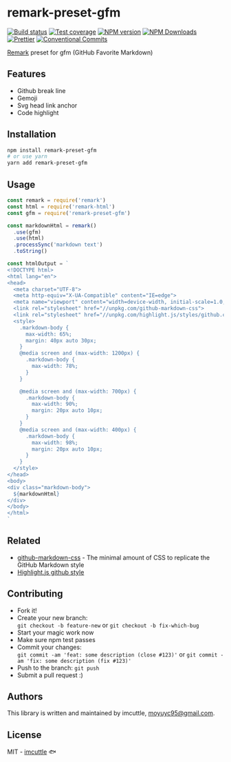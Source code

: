 # remark-preset-gfm

[![Build status](https://img.shields.io/travis/imcuttle/remark-preset-gfm/master.svg?style=flat-square)](https://travis-ci.org/imcuttle/remark-preset-gfm)
[![Test coverage](https://img.shields.io/codecov/c/github/imcuttle/remark-preset-gfm.svg?style=flat-square)](https://codecov.io/github/imcuttle/remark-preset-gfm?branch=master)
[![NPM version](https://img.shields.io/npm/v/remark-preset-gfm.svg?style=flat-square)](https://www.npmjs.com/package/remark-preset-gfm)
[![NPM Downloads](https://img.shields.io/npm/dm/remark-preset-gfm.svg?style=flat-square&maxAge=43200)](https://www.npmjs.com/package/remark-preset-gfm)
[![Prettier](https://img.shields.io/badge/code_style-prettier-ff69b4.svg?style=flat-square)](https://prettier.io/)
[![Conventional Commits](https://img.shields.io/badge/Conventional%20Commits-1.0.0-yellow.svg?style=flat-square)](https://conventionalcommits.org)

[Remark](https://github.com/remarkjs/remark) preset for gfm (GitHub Favorite Markdown)

## Features

- Github break line
- Gemoji
- Svg head link anchor
- Code highlight

## Installation

```bash
npm install remark-preset-gfm
# or use yarn
yarn add remark-preset-gfm
```

## Usage

```javascript
const remark = require('remark')
const html = require('remark-html')
const gfm = require('remark-preset-gfm')

const markdownHtml = remark()
  .use(gfm)
  .use(html)
  .processSync('markdown text')
  .toString()

const htmlOutput = `
<!DOCTYPE html>
<html lang="en">
<head>
  <meta charset="UTF-8">
  <meta http-equiv="X-UA-Compatible" content="IE=edge">
  <meta name="viewport" content="width=device-width, initial-scale=1.0, user-scalable=no">
  <link rel="stylesheet" href="//unpkg.com/github-markdown-css">
  <link rel="stylesheet" href="//unpkg.com/highlight.js/styles/github.css">
  <style>
    .markdown-body {
      max-width: 65%;
      margin: 40px auto 30px;
    }
    @media screen and (max-width: 1200px) {
      .markdown-body {
        max-width: 78%;
      }
    }

    @media screen and (max-width: 700px) {
      .markdown-body {
        max-width: 90%;
        margin: 20px auto 10px;
      }
    }
    @media screen and (max-width: 400px) {
      .markdown-body {
        max-width: 98%;
        margin: 20px auto 10px;
      }
    }
  </style>
</head>
<body>
<div class="markdown-body">
  ${markdownHtml}
</div>
</body>
</html>
`
```

## Related

- [github-markdown-css](https://github.com/sindresorhus/github-markdown-css) - The minimal amount of CSS to replicate the GitHub Markdown style
- [Highlight.js github style](https://github.com/highlightjs/highlight.js/blob/master/src/styles/github.css)

## Contributing

- Fork it!
- Create your new branch:  
  `git checkout -b feature-new` or `git checkout -b fix-which-bug`
- Start your magic work now
- Make sure npm test passes
- Commit your changes:  
  `git commit -am 'feat: some description (close #123)'` or `git commit -am 'fix: some description (fix #123)'`
- Push to the branch: `git push`
- Submit a pull request :)

## Authors

This library is written and maintained by imcuttle, <a href="mailto:moyuyc95@gmail.com">moyuyc95@gmail.com</a>.

## License

MIT - [imcuttle](https://github.com/imcuttle) 🐟
